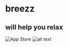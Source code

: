# breezz
## will help you relax
![App Store](https://img.shields.io/badge/App_Store-0D96F6?style=for-the-badge&logo=app-store&logoColor=white)
![alt text](https://github.com/dumojo/breezz/blob/main/screen.png)
